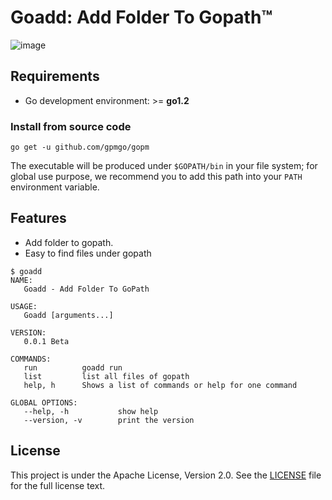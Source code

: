 Goadd: Add Folder To Gopath™
==========================
![image](https://farm5.staticflickr.com/4317/35198386374_1939af3de6_k_d.jpg)
## Requirements

- Go development environment: >= **go1.2**

### Install from source code

    go get -u github.com/gpmgo/gopm


The executable will be produced under `$GOPATH/bin` in your file system; for global use purpose, we recommend you to add this path into your `PATH` environment variable.

## Features

- Add folder to gopath.
- Easy to find files under gopath 
```
$ goadd
NAME:
   Goadd - Add Folder To GoPath

USAGE:
   Goadd [arguments...]

VERSION:
   0.0.1 Beta

COMMANDS:
   run          goadd run
   list         list all files of gopath
   help, h      Shows a list of commands or help for one command

GLOBAL OPTIONS:
   --help, -h           show help
   --version, -v        print the version
```
## License

This project is under the Apache License, Version 2.0. See the [LICENSE](LICENSE) file for the full license text.
